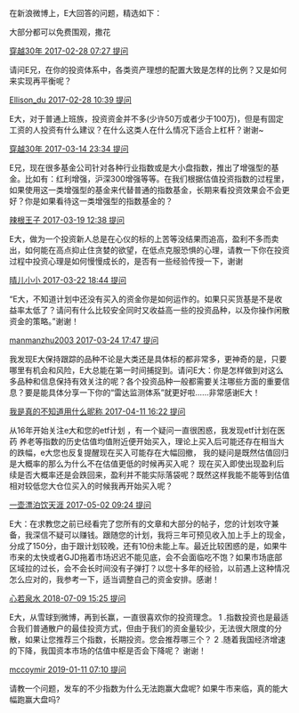 
在新浪微博上，E大回答的问题，精选如下：

大部分都可以免费围观，撒花

[穿越30年 2017-02-28 07:27 提问](https://weibo.com/ttwenda/p/show?id=2310684080028450222067)

请问E兄，在你的投资体系中，各类资产理想的配置大致是怎样的比例？又是如何来实现再平衡呢？

[Ellison_du 2017-02-28 10:39 提问](https://weibo.com/ttwenda/p/show?id=2310684080076760180837)

E大，对于普通上班族，投资资金并不多(少许50万或者少于100万)，但是有固定工资的人投资有什么建议？在什么这类人在什么情况下适合上杠杆？谢谢~

[穿越30年 2017-03-14 23:34 提问](https://weibo.com/ttwenda/p/show?id=2310684085345154164747)

E兄，现在很多基金公司针对各种行业指数或是大小盘指数，推出了增强型的基金。比如有：红利增强，沪深300增强等等。在我们根据估值投资指数的过程里，如果使用这一类增强型的基金来代替普通的指数基金，长期来看投资效果会不会更好？你是如果看待这一类增强型的指数基金的？

[辣根王子 2017-03-19 12:38 提问](https://weibo.com/ttwenda/p/show?id=2310684086991976310271)

E大，做为一个投资新人总是在心仪的标的上苦等没结果而追高，盈利不多而卖出，如何能在高点抑止住贪婪的欲望，在低点克服恐惧的心理，请教一下你在投资过程中投资心理是如何慢慢成长的，是否有一些经验传授一下，谢谢

[晴儿小小 2017-03-22 18:44 提问](https://weibo.com/ttwenda/p/show?id=2310684088171439759396)

“E大，不知道计划中还没有买入的资金你是如何运作的。如果只买货基是不是收益率太低了？请问有什么比较安全同时又收益高一些的投资品种，以及你操作闲散资金的策略。”谢谢！

[manmanzhu2003 2017-03-24 17:47 提问](https://weibo.com/ttwenda/p/show?id=2310684088881791262930)

我发现E大保持跟踪的品种不论是大类还是具体标的都非常多，更神奇的是，只要哪里有机会和风险，E大总能在第一时间捕捉到。请问E大：你是怎样做到对这么多品种和信息保持有效关注的呢？各个投资品种一般都需要关注哪些方面的重要信息？要是能具体分享一下你的“雷达监测体系”就更好啦……非常感谢E大！

[我是真的不知道用什么昵称 2017-04-11 16:22 提问](https://weibo.com/ttwenda/p/show?id=2310684095383415482944)

从16年开始关注e大和您的etf计划 ，有一个疑问一直很困惑，我发现etf计划在医药 养老等指数的历史估值均值附近便开始买入，理论上买入后可能还存在相当大的跌幅，e大您也反复提醒现在买入可能存在大幅回撤， 我的疑问是既然估值回归是大概率的那么为什么不在估值更低的时候再买入呢？
现在买入即使出现盈利后续是否大概率还是会跌回来，盈利并不能实际落袋呢？既然这样我能不能等到估值相对较低您大仓位买入的时候我再开始买入呢？

[一壶漂泊饮天涯 2017-05-02 09:24 提问](https://weibo.com/ttwenda/p/show?id=2310684102888321355949)

E大：在求教您之前已经看完了您所有的文章和大部分的帖子，您的计划攻守兼备，我深信不疑可以赚钱。跟随您的计划，我将三年可预见收入加上手上的现金，分成了150分，由于跟计划较晚，还有10份未能上车。最近比较困惑的是，如果牛市来的太快或者GJD拖着市场迟迟不能见底，会不会面临吃不饱？如果市场底部区域拉的过长，会不会长时间没有子弹打？以您十多年的经验，以前遇上这种情况怎么应对的，我参考一下，适当调整自己的资金安排。感谢！

[心若泉水 2018-07-09 15:25 提问](https://weibo.com/ttwenda/p/show?id=2310684259893057076518)

E大，从雪球到微博，再到长赢，一直很喜欢你的投资理念。 1 .指数投资也是最适合我们普通散户的最佳投资方式，但由于我们的资金量较少，无法很大限度的分散，如果让您推荐三个指数，长期投资。您会推荐哪三个？ 2 .随着我国经济增速的下降，我国资本市场的估值中枢是否会下降呢？ 谢谢！

[mccoymir 2019-01-11 07:10 提问](https://weibo.com/ttwenda/p/show?id=2310684327172784434566)

请教一个问题，发车的不少指数为什么无法跑赢大盘呢?
如果牛市来临，真的能大幅跑赢大盘吗?


